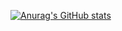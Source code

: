 [![Anurag's GitHub stats](https://github-readme-stats.vercel.app/api?username=FZfangzheng)](https://github.com/anuraghazra/github-readme-stats)

